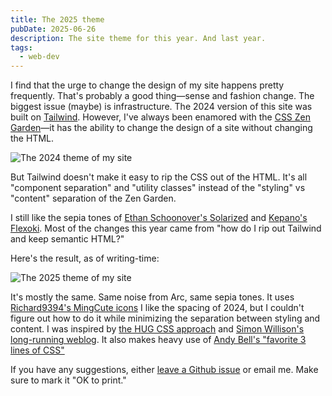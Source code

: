 ```yaml
---
title: The 2025 theme
pubDate: 2025-06-26
description: The site theme for this year. And last year.
tags:
  - web-dev
---
```


I find that the urge to change the design of my site happens pretty frequently. That's probably a good thing—sense and fashion change. The biggest issue (maybe) is infrastructure. The 2024 version of this site was built on [Tailwind](https://tailwindcss.com/). However, I've always been enamored with the [CSS Zen Garden](https://www.csszengarden.com/)—it has the ability to change the design of a site without changing the HTML.

![The 2024 theme of my site](./assets/2024-site-theme.png)

But Tailwind doesn't make it easy to rip the CSS out of the HTML. It's all "component separation" and "utility classes" instead of the "styling" vs "content" separation of the Zen Garden.

I still like the sepia tones of [Ethan Schoonover's Solarized](https://ethanschoonover.com/solarized/) and [Kepano's Flexoki](https://stephango.com/flexoki). Most of the changes this year came from "how do I rip out Tailwind and keep semantic HTML?"

Here's the result, as of writing-time:

![The 2025 theme of my site](./assets/2025-site-theme.png)

It's mostly the same. Same noise from Arc, same sepia tones. It uses [Richard9394's MingCute icons](https://github.com/Richard9394/MingCute) I like the spacing of 2024, but I couldn't figure out how to do it while minimizing the separation between styling and content. I was inspired by [the HUG CSS approach](https://gomakethings.com/hug-css-how-i-approach-css-architecture/) and [Simon Willison's long-running weblog](https://simonwillison.net/). It also makes heavy use of [Andy Bell's "favorite 3 lines of CSS"](https://piccalil.li/blog/my-favourite-3-lines-of-css/)

If you have any suggestions, either [leave a Github issue](https://github.com/carterworks/site/issues) or email me. Make sure to mark it "OK to print."
